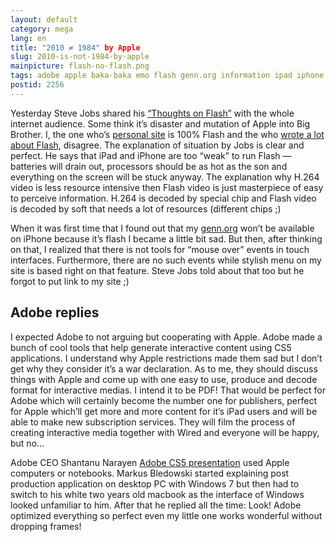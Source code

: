 ```yaml
---
layout: default
category: mega
lang: en
title: "2010 ≠ 1984" by Apple
slug: 2010-is-not-1984-by-apple
mainpicture: flash-no-flash.png
tags: adobe apple baka-baka emo flash genn.org information ipad iphone 
postid: 2256
---
```



Yesterday Steve Jobs shared his <a href="http://www.apple.com/hotnews/thoughts-on-flash/">“Thoughts on Flash”</a> with the whole internet audience. Some think it’s disaster and mutation of Apple into Big Brother. I, the one who’s <a href="http://genn.org/">personal site</a> is 100% Flash and the who <a href="/mega/en/blah/flash/">wrote a lot about Flash</a>, disagree. The explanation of situation by Jobs is clear and perfect. He says that iPad and iPhone are too “weak” to run Flash — batteries will drain out, processors should be as hot as the son and everything on the screen will be stuck anyway. The explanation why H.264 video is less resource intensive then Flash video is just masterpiece of easy to perceive information. H.264 is decoded by special chip and Flash video is decoded by soft that needs a lot of resources (different chips ;)<!--more-->

When it was first time that I found out that my <a href="http://genn.org/">genn.org</a> won’t be available on iPhone because it’s flash I became a little bit sad. But then, after thinking on that, I realized that there is not tools for “mouse over” events in touch interfaces. Furthermore, there are no such events while stylish menu on my site is based right on that feature. Steve Jobs told about that too but he forgot to put link to my site ;)


## Adobe replies

I expected Adobe to not arguing but cooperating with Apple. Adobe made a bunch of cool tools that help generate interactive content using CS5 applications. I understand why Apple restrictions made them sad but I don’t get why they consider it’s a war declaration. As to me, they should discuss things with Apple and come up with one easy to use, produce and decode format for interactive medias. I intend it to be PDF! That would be perfect for Adobe which will certainly become the number one for publishers, perfect for Apple which’ll get more and more content for it’s iPad users and will be able to make new subscription services. They will film the process of creating interactive media together with Wired and everyone will be happy, but no…

Adobe CEO Shantanu Narayen <a href="/mega/en/2010/adobe-kadabra-creative-suite-5/">Adobe CS5 presentation</a> used Apple computers or notebooks. Markus Bledowski started explaining post production application on desktop PC with Windows 7 but then had to switch to his white two years old macbook as the interface of Windows looked unfamiliar to him. After that he replied all the time: Look! Adobe optimized everything so perfect even my little one works wonderful without dropping frames!